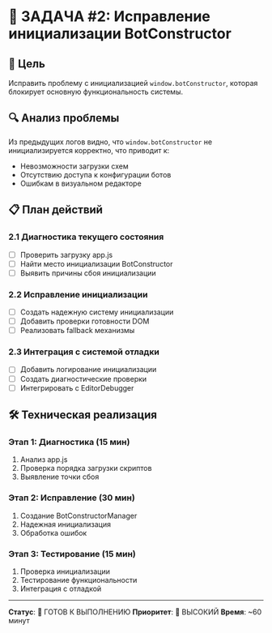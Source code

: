 # 🚀 ЗАДАЧА #2: Исправление инициализации BotConstructor

## 🎯 Цель
Исправить проблему с инициализацией `window.botConstructor`, которая блокирует основную функциональность системы.

## 🔍 Анализ проблемы
Из предыдущих логов видно, что `window.botConstructor` не инициализируется корректно, что приводит к:
- Невозможности загрузки схем
- Отсутствию доступа к конфигурации ботов
- Ошибкам в визуальном редакторе

## 📋 План действий

### 2.1 Диагностика текущего состояния
- [ ] Проверить загрузку app.js
- [ ] Найти место инициализации BotConstructor
- [ ] Выявить причины сбоя инициализации

### 2.2 Исправление инициализации
- [ ] Создать надежную систему инициализации
- [ ] Добавить проверки готовности DOM
- [ ] Реализовать fallback механизмы

### 2.3 Интеграция с системой отладки
- [ ] Добавить логирование инициализации
- [ ] Создать диагностические проверки
- [ ] Интегрировать с EditorDebugger

## 🛠️ Техническая реализация

### Этап 1: Диагностика (15 мин)
1. Анализ app.js
2. Проверка порядка загрузки скриптов
3. Выявление точки сбоя

### Этап 2: Исправление (30 мин)
1. Создание BotConstructorManager
2. Надежная инициализация
3. Обработка ошибок

### Этап 3: Тестирование (15 мин)
1. Проверка инициализации
2. Тестирование функциональности
3. Интеграция с отладкой

---
**Статус**: 🚀 ГОТОВ К ВЫПОЛНЕНИЮ
**Приоритет**: 🔴 ВЫСОКИЙ
**Время**: ~60 минут